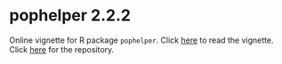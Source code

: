 # pophelper 2.2.2

Online vignette for R package `pophelper`.  Click [here](http://royfrancis.github.io/pophelper/) to read the vignette. Click [here](https://github.com/royfrancis/pophelper) for the repository. 